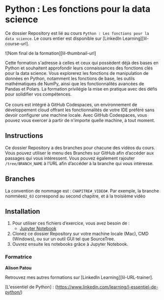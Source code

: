 #  Python : Les fonctions pour la data science

Ce dossier Repository est lié au cours `Python : Les fonctions pour la data science`. Le cours entier est disponible sur [LinkedIn Learning][lil-course-url].

![Nom final de la formation][lil-thumbnail-url] 

Cette formation s'adresse à celles et ceux qui possèdent déjà des bases en Python et souhaitent approfondir leurs connaissances des fonctions clés pour la data science. Vous explorerez les fonctions de manipulation de données en Python, notamment les fonctions de base, les outils mathématiques de NumPy, ainsi que les fonctionnalités avancées de Pandas et Polars. La formation privilégie la mise en pratique avec des défis pour solidifier vos compétences. </br></br> Ce cours est intégré à GitHub Codespaces, un environnement de développement cloud offrant les fonctionnalités de votre IDE préféré sans devoir configurer une machine locale. Avec GitHub Codespaces, vous pouvez vous exercer à partir de n'importe quelle machine, à tout moment. 		

## Instructions

Ce dossier Repository a des branches pour chacune des vidéos du cours. Vous pouvez utiliser le menu des Branches sur GitHub afin d’accéder aux passages qui vous intéressent. Vous pouvez également rajouter `/tree/BRANCH_NAME` à l’URL afin d’accéder à la branche qui vous intéresse. 

## Branches

La convention de nommage est : `CHAPITRE#_VIDEO#`. Par exemple, la branche nommée`02_03` correspond au second chapitre, et à la troisième vidéo 


## Installation

1. Pour utiliser ces fichiers d’exercice, vous avez besoin de : 
   - [Jupyter Notebook](https://jupyter.org/install)
2. Clonez ce dossier Repository sur votre machine locale (Mac), CMD (Windows), ou sur un outil GUI tel que SourceTree. 
3. Ouvrez ensuite les notebooks grâce à Jupyter Notebook.


### Formatrice

**Alison Patou** 

 Retrouvez mes autres formations sur [LinkedIn Learning][lil-URL-trainer].

[0]: # (Replace these placeholder URLs with actual course URLs)
[Les visualisations de données en Python]: (https://www.linkedin.com/learning/python-la-visualisation-des-donnees)
[L'essentiel de Python] : (https://www.linkedin.com/learning/l-essentiel-de-python/)

[1]: # (End of FR-Instruction ###############################################################################################)

